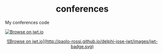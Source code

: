 # <div align="center">conferences</div>

My conferences code

<a href="http://jwt.io/" align="center">![Browse on jwt.io](http://paolo-rossi.github.io/delphi-jose-jwt/images/jwt-badge.svg)</a>

<div align="center"><a href="http://jwt.io/" target="_blank">![Browse on jwt.io](http://paolo-rossi.github.io/delphi-jose-jwt/images/jwt-badge.svg)</a></div>

